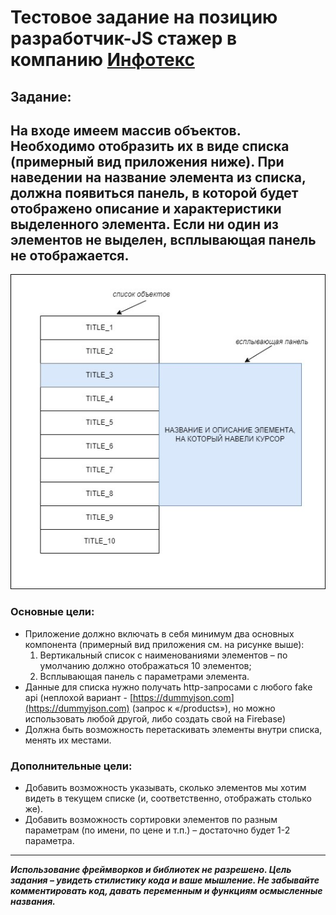 # Тестовое задание на позицию разработчик-JS стажер в компанию [Инфотекс](https://infotecs.ru/) 
## Задание:
На входе имеем массив объектов. Необходимо отобразить их в виде списка (примерный вид приложения ниже). 
При наведении на название элемента из списка, должна появиться панель, в которой будет отображено описание и характеристики выделенного элемента. 
Если ни один из элементов не выделен, всплывающая панель не отображается.
---
![задание](task-img/task.jpg)
### Основные цели:
* Приложение должно включать в себя минимум два основных компонента (примерный вид приложения см. на рисунке выше):
    1. Вертикальный список с наименованиями элементов – по умолчанию должно отображаться 10 элементов;
    2. Всплывающая панель с параметрами элемента.
*	Данные для списка нужно получать http-запросами с любого fake api (неплохой вариант - [https://dummyjson.com](https://dummyjson.com) (запрос к «/products»), но можно использовать любой другой, либо создать свой на Firebase)
*	Должна быть возможность перетаскивать элементы внутри списка, менять их местами.
### Дополнительные цели:
* Добавить возможность указывать, сколько элементов мы хотим видеть в текущем списке (и, соответственно, отображать столько же).
*	Добавить возможность сортировки элементов по разным параметрам (по имени, по цене и т.п.) – достаточно будет 1-2 параметра.
---
***Использование фреймворков и библиотек не разрешено. Цель задания – увидеть стилистику кода и ваше мышление. Не забывайте комментировать код, давать переменным и функциям осмысленные названия.***
